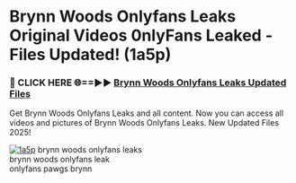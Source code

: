 # Brynn Woods Onlyfans Leaks Original Videos 0nlyFans Leaked - Files Updated! (1a5p)

<h3>🔴 CLICK HERE 🌐==►► <a href="https://tinyurl.com/ms9xzufz" rel="nofollow">Brynn Woods Onlyfans Leaks Updated Files</a></h3>

Get Brynn Woods Onlyfans Leaks and all content. Now you can access all videos and pictures of Brynn Woods Onlyfans Leaks. New Updated Files 2025!

[![1a5p](https://i.imgur.com/PQ7UWWw.gif)](https://tinyurl.com/ms9xzufz)
brynn woods onlyfans leaks<br>
brynn woods onlyfans leak<br>
onlyfans pawgs brynn